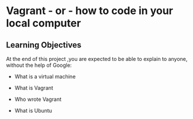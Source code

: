 # Vagrant - or - how to code in your local computer

## Learning Objectives

At the end of this project ,you are expected to be able to explain to anyone, without the help of Google:

* What is a virtual machine

* What is Vagrant

* Who wrote Vagrant

* What is Ubuntu
